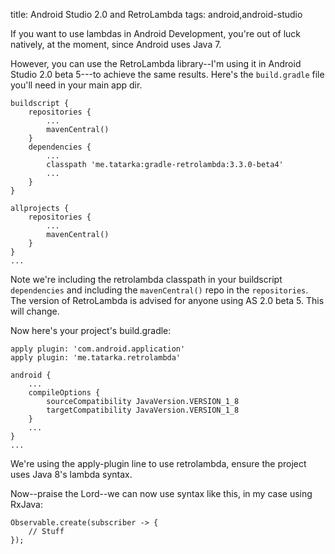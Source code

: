 title: Android Studio 2.0 and RetroLambda
tags: android,android-studio

If you want to use lambdas in Android Development, you're out of luck natively, at the moment, since Android uses Java 7.

However, you can use the RetroLambda library--I'm using it in Android Studio 2.0 beta 5---to achieve the same results. Here's the `build.gradle` file you'll need in your main app dir.

    buildscript {
        repositories {
            ...
            mavenCentral()
        }
        dependencies {
            ...
            classpath 'me.tatarka:gradle-retrolambda:3.3.0-beta4'
            ...
        }
    }
    
    allprojects {
        repositories {
            ...
            mavenCentral()
        }
    }
    ...

Note we're including the retrolambda classpath in your buildscript `dependencies` and including the `mavenCentral()` repo in the `repositories`. The version of RetroLambda is advised for anyone using AS 2.0 beta 5. This will change.

Now here's your project's build.gradle:

    apply plugin: 'com.android.application'
    apply plugin: 'me.tatarka.retrolambda'
    
    android {
        ...
        compileOptions {
            sourceCompatibility JavaVersion.VERSION_1_8
            targetCompatibility JavaVersion.VERSION_1_8
        }
        ...
    }
    ...
    
We're using the apply-plugin line to use retrolambda, ensure the project uses Java 8's lambda syntax.

Now--praise the Lord--we can now use syntax like this, in my case using RxJava:

    Observable.create(subscriber -> {
        // Stuff
    });
